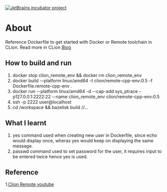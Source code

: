[![JetBrains incubator project](https://jb.gg/badges/incubator-plastic.svg)](https://confluence.jetbrains.com/display/ALL/JetBrains+on+GitHub)


# About
Reference Dockerfile to get started with Docker or Remote toolchain in CLion.
Read more in CLion [Blog](https://blog.jetbrains.com/clion/2020/01/using-docker-with-clion/#major-updates)

## How to build and run
1. docker stop clion_remote_env && docker rm clion_remote_env
2. docker build --platform linux/amd64  -t clion/remote-cpp-env:0.5 -f Dockerfile.remote-cpp-env .
3. docker run --platform linux/amd64 -d --cap-add sys_ptrace -p127.0.0.1:2222:22 --name clion_remote_env clion/remote-cpp-env:0.5
4. ssh -p 2222 user@localhost
5. cd /workspace  && bazelisk build //...

## What I learnt
1. yes command used when creating new user in Dockerfile, since echo would display once, wheras yes would keep on displaying the same message.
2. passwd command used to set password for the user, it requires input to be entered twice hence yes is used.

## Reference
1.[Clion Remote youtube](https://www.youtube.com/watch?v=p7Bi-mOyelM&t=14s)

